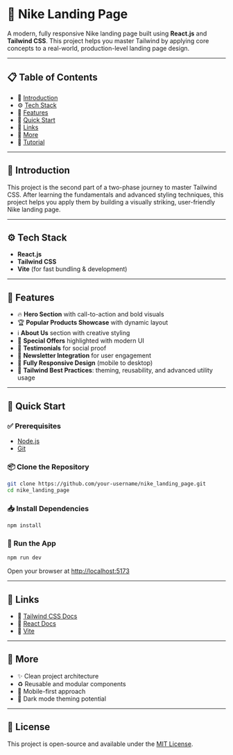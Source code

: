 # 👟 Nike Landing Page

A modern, fully responsive Nike landing page built using **React.js** and **Tailwind CSS**. This project helps you master Tailwind by applying core concepts to a real-world, production-level landing page design.

---

## 📋 Table of Contents

- 🤖 [Introduction](#-introduction)
- ⚙️ [Tech Stack](#-tech-stack)
- 🔋 [Features](#-features)
- 🤸 [Quick Start](#-quick-start)
- 🔗 [Links](#-links)
- 🚀 [More](#-more)
- 🚨 [Tutorial](#-tutorial)

---

## 🤖 Introduction

This project is the second part of a two-phase journey to master Tailwind CSS. After learning the fundamentals and advanced styling techniques, this project helps you apply them by building a visually striking, user-friendly Nike landing page.

---

## ⚙️ Tech Stack

- **React.js**
- **Tailwind CSS**
- **Vite** (for fast bundling & development)

---

## 🔋 Features

- 🔥 **Hero Section** with call-to-action and bold visuals
- 🏆 **Popular Products Showcase** with dynamic layout
- ℹ️ **About Us** section with creative styling
- 🎉 **Special Offers** highlighted with modern UI
- 💬 **Testimonials** for social proof
- 📧 **Newsletter Integration** for user engagement
- 📱 **Fully Responsive Design** (mobile to desktop)
- 🦾 **Tailwind Best Practices**: theming, reusability, and advanced utility usage

---

## 🤸 Quick Start

### ✅ Prerequisites

- [Node.js](https://nodejs.org/)
- [Git](https://git-scm.com/)

### 📦 Clone the Repository

```bash
git clone https://github.com/your-username/nike_landing_page.git
cd nike_landing_page
````

### 📥 Install Dependencies

```bash
npm install
```

### 🚀 Run the App

```bash
npm run dev
```

Open your browser at [http://localhost:5173](http://localhost:5173)

---

## 🔗 Links

* 🔗 [Tailwind CSS Docs](https://tailwindcss.com/docs)
* 🔗 [React Docs](https://reactjs.org/docs/getting-started.html)
* 🔗 [Vite](https://vitejs.dev)

---

## 🚀 More

* ✨ Clean project architecture
* ♻️ Reusable and modular components
* 📱 Mobile-first approach
* 🎨 Dark mode theming potential

---

## 📄 License

This project is open-source and available under the [MIT License](LICENSE).

```

